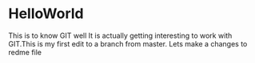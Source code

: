 # HelloWorld
This is to know GIT well
It is actually getting interesting to work with GIT.This is my first edit to a branch from master.
Lets make a changes to redme file
